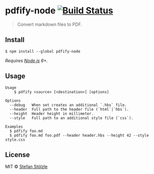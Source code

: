 # pdfify-node [![Build Status](https://travis-ci.org/stoe/pdfify-node.svg?branch=master)](https://travis-ci.org/stoe/pdfify-node)

> Convert markdown files to PDF.

## Install

```
$ npm install --global pdfify-node
```

_Requires [Node.js](https://nodejs.org) 6+._


## Usage

```shell
Usage
    $ pdfify <source> [<destination>] [options]

Options
  --debug   When set creates an additional `.hbs` file.
  --header  Full path to the header file (`html`|`hbs`).
  --height  Header height in millimeter.
  --style   Full path to an additional style file (`css`).

Examples
  $ pdfify foo.md
  $ pdfify foo.md foo.pdf --header header.hbs --height 42 --style style.css
```


## License

MIT © [Stefan Stölzle](https://github.com/stoe)
